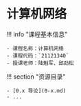 # 计算机网络

!!! info "课程基本信息"

    - 课程名称：计算机网络
    - 课程代码：`21121340`
    - 授课老师：陆魁军、邱劲松

!!! section "资源目录"

    - [0.x 导论](0-x.md)
    - ...